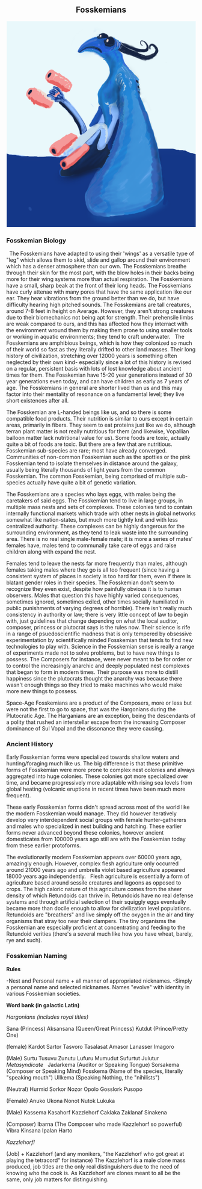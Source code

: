<h2 align="center">Fosskemians
</h2>
<p align="center">
<img src="https://github.com/Insculpo/Sandbox_Galaxy/blob/Galactic/Stellar_Abyss_Setting_Bible/Photo_Directory/Fosskemian.png" >
</p>



### Fosskemian Biology
 
The Fosskemians have adapted to using their 'wings' as a versatile type of "leg" which allows them to skid, slide and gallop around their environment which has a denser atmosphere than our own.  The Fosskemians breathe through their skin for the most part, with the blow holes in their backs being more for their wing systems more than actual respiration.  The Fosskemians have a small, sharp beak at the front of their long heads.  The Fosskemians have curly attenae with many pores that have the same application like our ear.  They hear vibrations from the ground better than we do, but have difficulty hearing high pitched sounds.
The Fosskemians are tall creatures, around 7-8 feet in height on Average.  However, they aren't strong creatures due to their biomechanics not being apt for strength.  Their prehensile limbs are weak compared to ours, and this has affected how they interract with the environment wround them by making them prone to using smaller tools or working in aquatic environments; they tend to craft underwater.
 
The Fosskemians are amphibious beings, which is how they colonized so much of their world so fast as they literally drifted to other land masses.  Their long history of civilization, stretching over 12000 years is something often neglected by their own kind- especially since a lot of this history is revised on a regular, persistent basis with lots of lost knowledge about ancient times for them.  The Fosskemian have 15-20 year generations instead of 30 year generations even today, and can have children as early as 7 years of age.  The Fosskemians in general are shorter lived than us and this may factor into their mentality of resonance on a fundamental level; they live short existences after all.

The Fosskemian are L-handed beings like us, and so there is some compatible food products.  Their nutrition is similar to ours except in certain areas, primarily in fibers.  They seem to eat proteins just like we do, although terran plant matter is not really nutritious for them (and likewise, Vopallian balloon matter lack nutritional value for us).  Some foods are toxic, actually quite a bit of foods are toxic.  But there are a few that are nutritious.  
Fosskemian sub-species are rare; most have already converged.  Communities of non-common Fosskemian such as the spotties or the pink Fosskemian tend to isolate themselves in distance around the galaxy, usually being literally thousands of light years from the common Fosskemian.  The common Fosskemian, being comprised of multiple sub-species actually have quite a bit of genetic variation.

The Fosskemians are a species who lays eggs, with males being the caretakers of said eggs.  The Fosskemian tend to live in large groups, in multiple mass nests and sets of complexes.  These colonies tend to contain internally functional markets which trade with other nests in global networks somewhat like nation-states, but much more tightly knit and with less centralized authority.  These complexes can be highly dangerous for the surrounding environment, as they tend to leak waste into the surrounding area.  There is no real single male-female mate; it is more a series of mates’ females have, males tend to communally take care of eggs and raise children along with expand the nest.

Females tend to leave the nests far more frequently than males, although females taking males where they go is all too frequent (since having a consistent system of places in society is too hard for them, even if there is blatant gender roles in their species.  The Fosskemian don't seem to recognize they even exist, despite how painfully obvious it is to human observers.  Males that question this have highly varied consequences, sometimes ignored, sometimes exiled, other times socially humiliated in public punishments of varying degrees of horrible).  There isn't really much consistency in authority or law; there is very little concept of law to begin with, just guidelines that change depending on what the local auditor, composer, princess or plutocrat says is the rules now.  Their science is rife in a range of psuedoscientific madness that is only tempered by obsessive experimentation by scientifically minded Fosskemian that tends to find new technologies to play with.  Science in the Fosskemian sense is really a range of experiments made not to solve problems, but to have new things to possess.  The Composers for instance, were never meant to be for order or to control the increasingly anarchic and deeply populated nest complexes that began to form in modern times.  Their purpose was more to distill happiness since the plutocrats thought the anarchy was because there wasn't enough things so they tried to make machines who would make more new things to possess.

Space-Age Fosskemians are a product of the Composers, more or less but were not the first to go to space, that was the Hargonians during the Plutocratic Age.  The Harganians are an exception, being the descendants of a polity that rushed an interstellar escape from the increasing Composer dominance of Sul Vopal and the dissonance they were causing.  

### Ancient History

Early Fosskemian forms were specialized towards shallow waters and hunting/foraging much like us.  The big difference is that these primitive forms of Fosskemian were more prone to complex nest colonies and always aggregated into huge colonies.  These colonies got more specialized over time, and became progressively more adaptable with rising sea levels from global heating (volcanic eruptions in recent times have been much more frequent).  

These early Fosskemian forms didn't spread across most of the world like the modern Fosskemian would manage.  They did however iteratively develop very interdependent social groups with female hunter-gatherers and males who specialized in nest building and hatching.  These earlier forms never advanced beyond these colonies, however ancient domesticates from 100000 years ago still are with the Fosskemian today from these earlier protoforms.

The evolutionarily modern Fosskemian appears over 60000 years ago, amazingly enough.  However, complex flesh agriculture only occurred around 21000 years ago and umbrella violet based agriculture appeared 18000 years ago independently.
 
Flesh agriculture is essentially a form of agriculture based around sessile creatures and lagoons as opposed to crops.  The high caloric nature of this agriculture comes from the sheer density of which Retundoids can thrive in.  Retundoids have no real defense systems and through artificial selection of their squiggly eggs eventually became more than docile enough to allow for civilization level populations.  Retundoids are "breathers" and live simply off the oxygen in the air and tiny organisms that stray too near their clampers.  The tiny organisms the Fosskemian are especially proficient at concentrating and feeding to the Retundoid verities (there's a several much like how you have wheat, barely, rye and such).

### Fosskemian Naming

**Rules**

-Nest and Personal name + all manner of appropriated nicknames.
-Simply a personal name and selected nicknames.  Names "evolve" with identity in various Fosskemian societies.

**Word bank (in galactic Latin)**

*Hargonians (includes royal titles)*

Sana (Princess)
Aksansana (Queen/Great Princess)
Kutdut (Prince/Pretty One)

(female)
Kardot
Sartor
Tasvoro
Tasalasat
Amasor
Lanasser
Imagoro

(Male)
Surtu
Tusuvu
Zunutu
Lufuru
Mumudut
Sufurtut
Julutur
 
*Metasyndicate*
 
Jadarkema (Auditor or Speaking Tongue)
Sorsakema (Composer or Speaking Mind)
Fosskema (Name of the species, literally "speaking mouth")
Ullkema (Speaking Nothing, the "nihilists")

(Neutral)
Hurmid
Sorkor
Nozor
Opolo
Gosslork
Pusopo

(Female)
Anuko
Ukona
Nonot
Nutok
Lukuka

(Male)
Kassema
Kasahorf
Kazzlehorf
Caklaka
Zaklanaf
Sinakena

(Composer)
Ibarna (The Composer who made Kazzlehorf so powerful)
Vibra
Kinsana
Ipalan
Harto

*Kazzlehorf!*

(Job) + Kazzlehorf (and any monikers, "the Kazzlehorf who got great at playing the tetracord" for instance)
The Kazzlehorf is a male clone mass produced, job titles are the only real distinguishers due to the need of knowing who the cook is.  As Kazzlehorf are clones meant to all be the same, only job matters for distinguishing.
